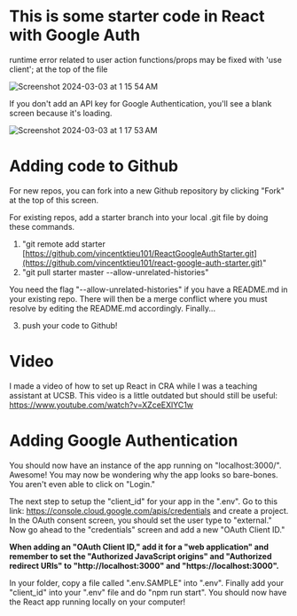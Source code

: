 # This is some starter code in React with Google Auth
runtime error related to user action functions/props may be fixed with 'use client'; at the top of the file

![Screenshot 2024-03-03 at 1 15 54 AM](https://github.com/vincentktieu101/react-google-auth-starter/assets/46038043/1aa76be7-48ae-4233-b932-2058b60af70e)

If you don't add an API key for Google Authentication, you'll see a blank screen because it's loading.

![Screenshot 2024-03-03 at 1 17 53 AM](https://github.com/vincentktieu101/react-google-auth-starter/assets/46038043/c2164965-7b90-43c1-a677-02be0eedd08b)


# Adding code to Github
For new repos, you can fork into a new Github repository by clicking "Fork" at the top of this screen.

For existing repos, add a starter branch into your local .git file by doing these commands.
1) "git remote add starter [https://github.com/vincentktieu101/ReactGoogleAuthStarter.git](https://github.com/vincentktieu101/react-google-auth-starter.git)"
2) "git pull starter master --allow-unrelated-histories"

You need the flag "--allow-unrelated-histories" if you have a README.md in your existing repo. There will then be a merge conflict where you must resolve by editing the README.md accordingly. Finally...

3) push your code to Github!

# Video
I made a video of how to set up React in CRA while I was a teaching assistant at UCSB. This video is a little outdated but should still be useful: https://www.youtube.com/watch?v=XZceEXlYC1w

# Adding Google Authentication

You should now have an instance of the app running on "localhost:3000/". Awesome! You may now be wondering why the app looks so bare-bones. You aren't even able to click on "Login."

The next step to setup the "client_id" for your app in the ".env". Go to this link: https://console.cloud.google.com/apis/credentials and create a project. In the OAuth consent screen, you should set the user type to "external." Now go ahead to the "credentials" screen and add a new "OAuth Client ID."

**When adding an "OAuth Client ID," add it for a "web application" and remember to set the "Authorized JavaScript origins" and "Authorized redirect URIs" to "http://localhost:3000" and "https://localhost:3000".**

In your folder, copy a file called ".env.SAMPLE" into ".env". Finally add your "client_id" into your ".env" file and do "npm run start". You should now have the React app running locally on your computer!
